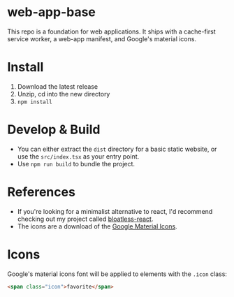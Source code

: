 # web-app-base

This repo is a foundation for web applications. It ships with a cache-first service worker, a web-app manifest, and Google's material icons.

# Install

1. Download the latest release
2. Unzip, cd into the new directory
3. `npm install`

# Develop & Build

- You can either extract the `dist` directory for a basic static website, or use the `src/index.tsx` as your entry point.
- Use `npm run build` to bundle the project.

# References

- If you're looking for a minimalist alternative to react, I'd recommend checking out my project called [bloatless-react](https://github.com/marlon-erler/bloatless-react).
- The icons are a download of the [Google Material Icons](https://github.com/google/material-design-icons).

# Icons

Google's material icons font will be applied to elements with the `.icon` class:

```HTML
<span class="icon">favorite</span>
```